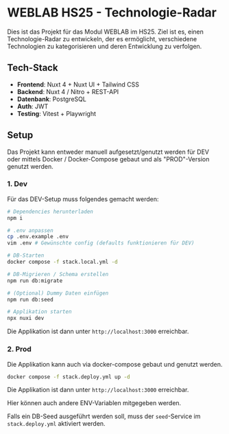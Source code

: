 # WEBLAB HS25 - Technologie-Radar

Dies ist das Projekt für das Modul WEBLAB im HS25. Ziel ist es, einen Technologie-Radar zu entwickeln, der es ermöglicht, verschiedene Technologien zu kategorisieren und deren Entwicklung zu verfolgen.

## Tech-Stack

- **Frontend**: Nuxt 4 + Nuxt UI + Tailwind CSS
- **Backend**: Nuxt 4 / Nitro + REST-API
- **Datenbank**: PostgreSQL
- **Auth**: JWT
- **Testing**: Vitest + Playwright

## Setup

Das Projekt kann entweder manuell aufgesetzt/genutzt werden für DEV oder mittels Docker / Docker-Compose gebaut und als "PROD"-Version genutzt werden.

### 1. Dev

Für das DEV-Setup muss folgendes gemacht werden:
```bash
# Dependencies herunterladen
npm i

# .env anpassen
cp .env.example .env
vim .env # Gewünschte config (defaults funktionieren für DEV)

# DB-Starten
docker compose -f stack.local.yml -d

# DB-Migrieren / Schema erstellen
npm run db:migrate

# (Optional) Dummy Daten einfügen
npm run db:seed

# Applikation starten
npx nuxi dev
```

Die Applikation ist dann unter `http://localhost:3000` erreichbar.

### 2. Prod

Die Applikation kann auch via docker-compose gebaut und genutzt werden.

```bash
docker compose -f stack.deploy.yml up -d
```

Die Applikation ist dann unter `http://localhost:3000` erreichbar.

Hier können auch andere ENV-Variablen mitgegeben werden.

Falls ein DB-Seed ausgeführt werden soll, muss der `seed`-Service im `stack.deploy.yml` aktiviert werden.